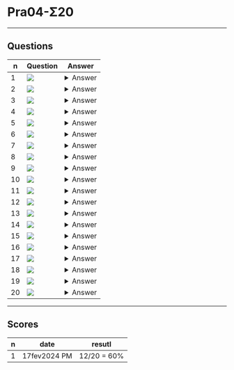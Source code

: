# Pra04-Σ20

---

## Questions
|n|Question|Answer|
|-|--------|------|
|1|<img src="https://i.imgur.com/APXWiLC.png">|<details><summary>Answer</summary><img src="https://i.imgur.com/Oiy8edt.png"></details>|
|2|<img src="https://i.imgur.com/aYywAM0.png">|<details><summary>Answer</summary><img src="https://i.imgur.com/GGCeRbw.png"></details>|
|3|<img src="https://i.imgur.com/DNQ5Mkm.png">|<details><summary>Answer</summary><img src="https://i.imgur.com/rctniuJ.png"></details>|
|4|<img src="https://i.imgur.com/lhTPNNg.png">|<details><summary>Answer</summary><img src="https://i.imgur.com/HoI80C5.png"></details>|
|5|<img src="https://i.imgur.com/15mhTDN.png">|<details><summary>Answer</summary><img src="https://i.imgur.com/JXbmGIo.png"></details>|
|6|<img src="https://i.imgur.com/HcRkvVi.png">|<details><summary>Answer</summary><img src="https://i.imgur.com/wsjpVZn.png"></details>|
|7|<img src="https://i.imgur.com/i1gUYmY.png">|<details><summary>Answer</summary><img src="https://i.imgur.com/QLRkSu3.png"></details>|
|8|<img src="https://i.imgur.com/xvf3MlE.png">|<details><summary>Answer</summary><img src="https://i.imgur.com/6iHjFD4.png"></details>|
|9|<img src="https://i.imgur.com/W0N0iJl.png">|<details><summary>Answer</summary><img src="https://i.imgur.com/iewzOZh.png"></details>|
|10|<img src="https://i.imgur.com/SgtuAsT.png">|<details><summary>Answer</summary><img src="https://i.imgur.com/OT0pTZ5.png"></details>|
|11|<img src="https://i.imgur.com/ljIlNHC.png">|<details><summary>Answer</summary><img src="https://i.imgur.com/h6dShI6.png"><br/><img src="https://i.imgur.com/jCDVYJL.png"></details>|
|12|<img src="https://i.imgur.com/vA5j1Yt.png">|<details><summary>Answer</summary><img src="https://i.imgur.com/QWt8LGE.png"></details>|
|13|<img src="https://i.imgur.com/Cmvc0dP.png">|<details><summary>Answer</summary><img src="https://i.imgur.com/wqmKA0K.png"></details>|
|14|<img src="https://i.imgur.com/PDXfft5.png">|<details><summary>Answer</summary><img src="https://i.imgur.com/faVnCxu.png"></details>|
|15|<img src="https://i.imgur.com/09UOGEB.png">|<details><summary>Answer</summary><img src="https://i.imgur.com/bIPaVvr.png"></details>|
|16|<img src="https://i.imgur.com/k9gzVrz.png">|<details><summary>Answer</summary><img src="https://i.imgur.com/LnCO7yC.png"></details>|
|17|<img src="https://i.imgur.com/NCj6ql5.png">|<details><summary>Answer</summary><img src="https://i.imgur.com/XbjfCzy.png"></details>|
|18|<img src="https://i.imgur.com/W8Xpc4V.png">|<details><summary>Answer</summary><img src="https://i.imgur.com/HilSEPF.png"></details>|
|19|<img src="https://i.imgur.com/Yv1MISk.png">|<details><summary>Answer</summary><img src="https://i.imgur.com/jd7U8JA.png"></details>|
|20|<img src="https://i.imgur.com/ux1TTXg.png">|<details><summary>Answer</summary><img src="https://i.imgur.com/rjjU8AU.png"></details>|

---

## Scores
|n|date|resutl|
|-|----|------|
|1|17fev2024 PM|12/20 = 60%|
